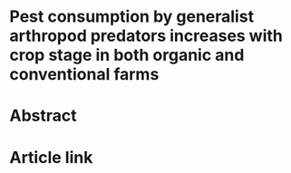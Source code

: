 
# Pest consumption by generalist arthropod predators increases with crop stage in both organic and conventional farms

# Abstract

# Article link

